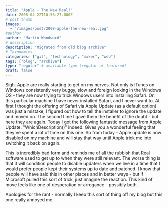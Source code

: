 ```yaml
---
title: "Apple - The New Real?"
date: 2008-04-22T10:56:27.000Z
# post thumb
images:
  - "/images/post/2008-apple-the-new-real.jpg"
#author
author: "Martin Woodward"
# description
description: "Migrated from old blog archive"
# Taxonomies
categories: ["git", "technology", "maker", "web"]
tags: ["blog", "archive"]
type: "regular" # available type (regular or featured)
draft: false
---
```


[](http://www.woodwardweb.com/WindowsLiveWriter/AppleTheNewReal_99C1/Apple%20Software%20Update_2.png) <rant>Sigh. Apple are really starting to get on my nerves. Not only is iTunes on Windows consistently very buggy, slow and foreign looking in the Windows OS - they are now trying to trick Windows users into installing Safari. On this particular machine I have never installed Safari, and I never want to. At first I thought the offering of Safari via Apple Update (as a default option) was just a mistake, I figured out how to tell the installer to ignore the update and moved on. The second time I gave them the benefit of the doubt - but here they are again. Today I got the following fantastic message from Apple Update. "WhichDescription()" indeed. Gives you a wonderful feeling that they've spent a lot of time on this one. So from today - Apple update is now disabled on my machine and will stay that way until Apple trick me into switching it back on again.

This is incredibly bad form and reminds me of all the rubbish that Real software used to get up to when they were still relevant. The worse thing is that it will condition people to disable updaters when we live in a time that I would prefer people kept their systems up to date and patched. I know that people will have said this in other places and in better ways - but if Microsoft pulled this sort of trick, just imagine the reaction. This kind of move feels like one of desperation or arrogance - possibly both.</rant>

Apologies for the rant - normally I keep this sort of thing off my blog but this one really annoyed me.
